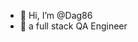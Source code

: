 - 👋 Hi, I’m @Dag86
- 👀 a full stack QA Engineer
<!---
Dag86/Dag86 is a ✨ special ✨ repository because its `README.md` (this file) appears on your GitHub profile.
You can click the Preview link to take a look at your changes.
--->
